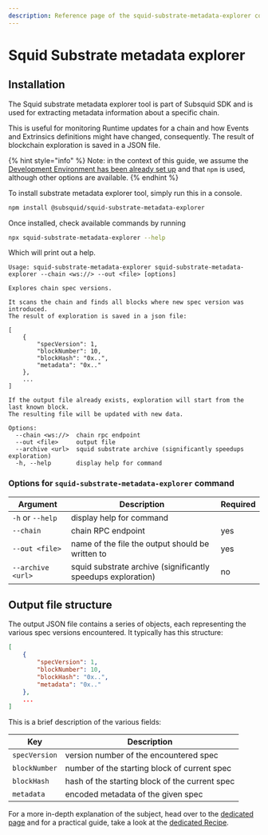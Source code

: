 ```yaml
---
description: Reference page of the squid-substrate-metadata-explorer command line tool
---
```


# Squid Substrate metadata explorer

## Installation

The Squid substrate metadata explorer tool is part of Subsquid SDK and is used for extracting metadata information about a specific chain.

This is useful for monitoring Runtime updates for a chain and how Events and Extrinsics definitions might have changed, consequently. The result of blockchain exploration is saved in a JSON file.

{% hint style="info" %}
Note: in the context of this guide, we assume the [Development Environment has been already set up](../tutorial/development-environment-set-up.md) and that `npm` is used, although other options are available.
{% endhint %}

To install substrate metadata explorer tool, simply run this in a console.&#x20;

```bash
npm install @subsquid/squid-substrate-metadata-explorer
```

Once installed, check available commands by running&#x20;

```bash
npx squid-substrate-metadata-explorer --help
```

Which will print out a help.

```
Usage: squid-substrate-metadata-explorer squid-substrate-metadata-explorer --chain <ws://> --out <file> [options]

Explores chain spec versions.

It scans the chain and finds all blocks where new spec version was introduced.
The result of exploration is saved in a json file:

[
    {
        "specVersion": 1,
        "blockNumber": 10,
        "blockHash": "0x..",
        "metadata": "0x.."
    },
    ...
]

If the output file already exists, exploration will start from the last known block.
The resulting file will be updated with new data.

Options:
  --chain <ws://>  chain rpc endpoint
  --out <file>     output file
  --archive <url>  squid substrate archive (significantly speedups exploration)
  -h, --help       display help for command
```

### Options for `squid-substrate-metadata-explorer` command

| Argument          | Description                                                  | Required |
| ----------------- | ------------------------------------------------------------ | -------- |
| `-h` or `--help`  | display help for command                                     |          |
| `--chain`         | chain RPC endpoint                                           | yes      |
| `--out <file>`    | name of the file the output should be written to             | yes      |
| `--archive <url>` | squid substrate archive (significantly speedups exploration) | no       |

## Output file structure

The output JSON file contains a series of objects, each representing the various spec versions encountered. It typically has this structure:

```json
[
    {
        "specVersion": 1,
        "blockNumber": 10,
        "blockHash": "0x..",
        "metadata": "0x.."
    },
    ...
]
```

This is a brief description of the various fields:

| Key           | Description                                    |
| ------------- | ---------------------------------------------- |
| `specVersion` | version number of the encountered spec         |
| `blockNumber` | number of the starting block of current spec   |
| `blockHash`   | hash of the starting block of the current spec |
| `metadata`    | encoded metadata of the given spec             |

For a more in-depth explanation of the subject, head over to the [dedicated page](../key-concepts/typegen.md) and for a practical guide, take a look at the [dedicated Recipe](../recipes/running-a-squid/generate-typescript-definitions.md).&#x20;
